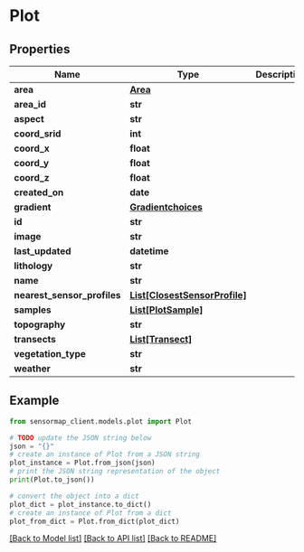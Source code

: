 # Plot


## Properties

Name | Type | Description | Notes
------------ | ------------- | ------------- | -------------
**area** | [**Area**](Area.md) |  | [optional] 
**area_id** | **str** |  | 
**aspect** | **str** |  | [optional] 
**coord_srid** | **int** |  | 
**coord_x** | **float** |  | 
**coord_y** | **float** |  | 
**coord_z** | **float** |  | 
**created_on** | **date** |  | [optional] 
**gradient** | [**Gradientchoices**](Gradientchoices.md) |  | 
**id** | **str** |  | 
**image** | **str** |  | [optional] 
**last_updated** | **datetime** |  | 
**lithology** | **str** |  | [optional] 
**name** | **str** |  | 
**nearest_sensor_profiles** | [**List[ClosestSensorProfile]**](ClosestSensorProfile.md) |  | 
**samples** | [**List[PlotSample]**](PlotSample.md) |  | 
**topography** | **str** |  | [optional] 
**transects** | [**List[Transect]**](Transect.md) |  | 
**vegetation_type** | **str** |  | [optional] 
**weather** | **str** |  | [optional] 

## Example

```python
from sensormap_client.models.plot import Plot

# TODO update the JSON string below
json = "{}"
# create an instance of Plot from a JSON string
plot_instance = Plot.from_json(json)
# print the JSON string representation of the object
print(Plot.to_json())

# convert the object into a dict
plot_dict = plot_instance.to_dict()
# create an instance of Plot from a dict
plot_from_dict = Plot.from_dict(plot_dict)
```
[[Back to Model list]](../README.md#documentation-for-models) [[Back to API list]](../README.md#documentation-for-api-endpoints) [[Back to README]](../README.md)


